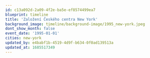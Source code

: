 ```yaml
---
id: c13a092d-2a09-4f2e-ba5e-ef8574499ea7
blueprint: timeline
title: 'Založení Českého centra New York'
background_image: timeline/background-image/1995_new-york.jpeg
dont_show_month: false
event_date: '1995-01-01'
cities: new-york
updated_by: e4babf1b-4519-4d9f-b634-0f0ad139513a
updated_at: 1685517349
---
```

